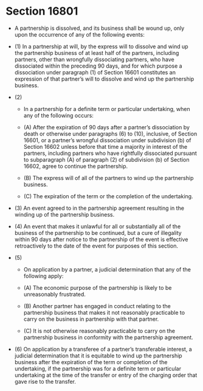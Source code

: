 # Section 16801

- A partnership is dissolved, and its business shall be wound up, only upon the occurrence of any of the following events:

- (1) In a partnership at will, by the express will to dissolve and wind up the partnership business of at least half of the partners, including partners, other than wrongfully dissociating partners, who have dissociated within the preceding 90 days, and for which purpose a dissociation under paragraph (1) of Section 16601 constitutes an expression of that partner’s will to dissolve and wind up the partnership business.

- (2) 

  - In a partnership for a definite term or particular undertaking, when any of the following occurs:

  - (A) After the expiration of 90 days after a partner’s dissociation by death or otherwise under paragraphs (6) to (10), inclusive, of Section 16601, or a partner’s wrongful dissociation under subdivision (b) of Section 16602 unless before that time a majority in interest of the partners, including partners who have rightfully dissociated pursuant to subparagraph (A) of paragraph (2) of subdivision (b) of Section 16602, agree to continue the partnership.

  - (B) The express will of all of the partners to wind up the partnership business.

  - (C) The expiration of the term or the completion of the undertaking.

- (3) An event agreed to in the partnership agreement resulting in the winding up of the partnership business.

- (4) An event that makes it unlawful for all or substantially all of the business of the partnership to be continued, but a cure of illegality within 90 days after notice to the partnership of the event is effective retroactively to the date of the event for purposes of this section.

- (5) 

  - On application by a partner, a judicial determination that any of the following apply:

  - (A) The economic purpose of the partnership is likely to be unreasonably frustrated.

  - (B) Another partner has engaged in conduct relating to the partnership business that makes it not reasonably practicable to carry on the business in partnership with that partner.

  - (C) It is not otherwise reasonably practicable to carry on the partnership business in conformity with the partnership agreement.

- (6) On application by a transferee of a partner’s transferable interest, a judicial determination that it is equitable to wind up the partnership business after the expiration of the term or completion of the undertaking, if the partnership was for a definite term or particular undertaking at the time of the transfer or entry of the charging order that gave rise to the transfer.